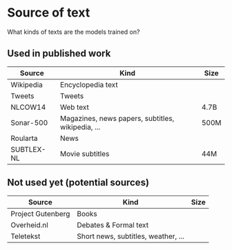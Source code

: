 # Source of text

What kinds of texts are the models trained on?

## Used in published work

| Source | Kind | Size |
|--------|------|------|
| Wikipedia | Encyclopedia text | |
| Tweets | Tweets | |
| NLCOW14 | Web text | 4.7B |
| Sonar-500 | Magazines, news papers, subtitles, wikipedia, ... | 500M |
| Roularta | News | |
| SUBTLEX-NL | Movie subtitles | 44M |

## Not used yet (potential sources)

| Source | Kind | Size |
|--------|------|------|
| Project Gutenberg | Books | |
| Overheid.nl | Debates & Formal text | |
| Teletekst | Short news, subtitles, weather, ... | |
